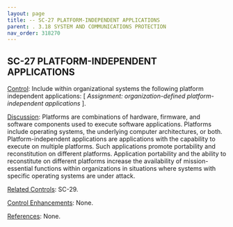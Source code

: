 ```yaml
---
layout: page
title: -- SC-27 PLATFORM-INDEPENDENT APPLICATIONS 
parent: . 3.18 SYSTEM AND COMMUNICATIONS PROTECTION 
nav_order: 318270 
---
```


## SC-27 PLATFORM-INDEPENDENT APPLICATIONS

<ins>Control</ins>: Include within organizational systems the following platform independent applications: [ _Assignment: organization-defined platform-independent applications_ ].

<ins>Discussion</ins>: Platforms are combinations of hardware, firmware, and software components used to execute software applications. Platforms include operating systems, the underlying computer architectures, or both. Platform-independent applications are applications with the capability to execute on multiple platforms. Such applications promote portability and reconstitution on different platforms. Application portability and the ability to reconstitute on different platforms increase the availability of mission-essential functions within organizations in situations where systems with specific operating systems are under attack.

<ins>Related Controls</ins>: SC-29.
      
<ins>Control Enhancements</ins>: None.

<ins>References</ins>: None.
